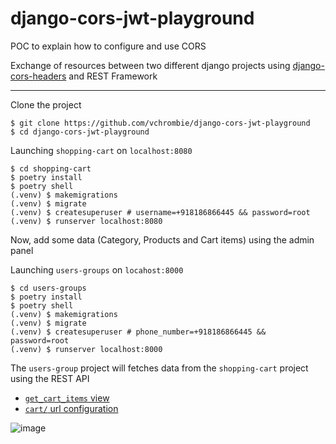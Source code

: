 # django-cors-jwt-playground

POC to explain how to configure and use CORS

Exchange of resources between two different django projects using [django-cors-headers](https://pypi.org/project/django-cors-headers/) and REST Framework

---

Clone the project
```
$ git clone https://github.com/vchrombie/django-cors-jwt-playground
$ cd django-cors-jwt-playground
```

Launching `shopping-cart` on `localhost:8080`
```
$ cd shopping-cart
$ poetry install
$ poetry shell
(.venv) $ makemigrations
(.venv) $ migrate
(.venv) $ createsuperuser # username=+918186866445 && password=root
(.venv) $ runserver localhost:8080
```
Now, add some data (Category, Products and Cart items) using the admin panel

Launching `users-groups` on `locahost:8000`
```
$ cd users-groups
$ poetry install
$ poetry shell
(.venv) $ makemigrations
(.venv) $ migrate
(.venv) $ createsuperuser # phone_number=+918186866445 && password=root
(.venv) $ runserver localhost:8000
```

The `users-group` project will fetches data from the `shopping-cart` project using the REST API
- [`get_cart_items` view](https://github.com/vchrombie/users-groups/blob/e18c8da0624eee0880e3c7416dcc4a296d1b0c07/users/views.py#L45)
- [`cart/` url configuration](https://github.com/vchrombie/users-groups/blob/e18c8da0624eee0880e3c7416dcc4a296d1b0c07/users_groups/urls.py#L33)

![image](https://user-images.githubusercontent.com/25265451/152352965-fe849dcf-cc88-4790-8239-33f1ac3f62a7.png)

